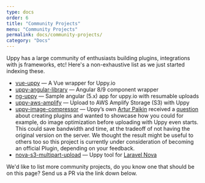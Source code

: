 ```yaml
---
type: docs
order: 6
title: "Community Projects"
menu: "Community Projects"
permalink: docs/community-projects/
category: "Docs"
---
```


Uppy has a large community of enthusiasts building plugins, integrations with js frameworks, etc! Here's a non-exhaustive list as we just started indexing these.

- [vue-uppy](https://github.com/toast38coza/vue-uppy) — A Vue wrapper for Uppy.io
- [uppy-angular-library](https://github.com/adritasharma/uppy-angular-library) — Angular 8/9 component wrapper
- [ng-uppy](https://github.com/sunil-shrestha/ng-uppy) — Sample angular (5.x) app for uppy.io with resumable uploads
- [uppy-aws-amplify](https://github.com/joelvh/uppy-aws-amplify) — Upload to AWS Amplify Storage (S3) with Uppy
- [uppy-image-compressor](https://github.com/arturi/uppy-plugin-image-compressor/blob/master/src/index.js) — Uppy’s own [Artur Paikin](https://github.com/arturi) received a [question](https://github.com/transloadit/uppy/issues/1582#issuecomment-495787004) about creating plugins and wanted to showcase how you could for example, do image optimization before uploading with Uppy even starts. This could save bandwidth and time, at the tradeoff of not having the original version on the server. We thought the result might be useful to others too so this project is currently under consideration of becoming an official Plugin, depending on your feedback.
- [nova-s3-multipart-upload](https://github.com/ahmedkandel/nova-s3-multipart-upload) — Uppy tool for [Laravel Nova](https://nova.laravel.com)

We'd like to list more community projects, do you know one that should be on this page? Send us a PR via the link down below.
